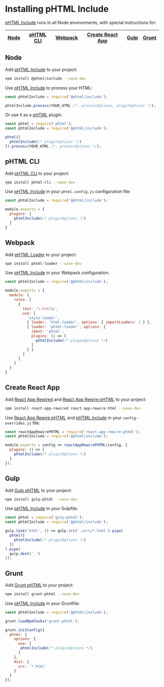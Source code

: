 # Installing pHTML Include

[pHTML Include] runs in all Node environments, with special instructions for:

| [Node](#node) | [pHTML CLI](#phtml-cli) | [Webpack](#webpack) | [Create React App](#create-react-app) | [Gulp](#gulp) | [Grunt](#grunt) |
| --- | --- | --- | --- | --- | --- |

## Node

Add [pHTML Include] to your project:

```bash
npm install @phtml/include --save-dev
```

Use [pHTML Include] to process your HTML:

```js
const phtmlInclude = require('@phtml/include');

phtmlInclude.process(YOUR_HTML /*, processOptions, pluginOptions */);
```

Or use it as a [pHTML] plugin:

```js
const phtml = require('phtml');
const phtmlInclude = require('@phtml/include');

phtml([
  phtmlInclude(/* pluginOptions */)
]).process(YOUR_HTML /*, processOptions */);
```

## pHTML CLI

Add [pHTML CLI] to your project:

```bash
npm install phtml-cli --save-dev
```

Use [pHTML Include] in your `phtml.config.js` configuration file:

```js
const phtmlInclude = require('@phtml/include');

module.exports = {
  plugins: [
    phtmlInclude(/* pluginOptions */)
  ]
}
```

## Webpack

Add [pHTML Loader] to your project:

```bash
npm install phtml-loader --save-dev
```

Use [pHTML Include] in your Webpack configuration:

```js
const phtmlInclude = require('@phtml/include');

module.exports = {
  module: {
    rules: [
      {
        test: /\.html$/,
        use: [
          'style-loader',
          { loader: 'html-loader', options: { importLoaders: 1 } },
          { loader: 'phtml-loader', options: {
            ident: 'phtml',
            plugins: () => [
              phtmlInclude(/* pluginOptions */)
            ]
          } }
        ]
      }
    ]
  }
}
```

## Create React App

Add [React App Rewired] and [React App Rewire pHTML] to your project:

```bash
npm install react-app-rewired react-app-rewire-html --save-dev
```

Use [React App Rewire pHTML] and [pHTML Include] in your
`config-overrides.js` file:

```js
const reactAppRewirePHTML = require('react-app-rewire-phtml');
const phtmlInclude = require('@phtml/include');

module.exports = config => reactAppRewirePHTML(config, {
  plugins: () => [
    phtmlInclude(/* pluginOptions */)
  ]
});
```

## Gulp

Add [Gulp pHTML] to your project:

```bash
npm install gulp-phtml --save-dev
```

Use [pHTML Include] in your Gulpfile:

```js
const phtml = require('gulp-phtml');
const phtmlInclude = require('@phtml/include');

gulp.task('html', () => gulp.src('./src/*.html').pipe(
  phtml([
    phtmlInclude(/* pluginOptions */)
  ])
).pipe(
  gulp.dest('.')
));
```

## Grunt

Add [Grunt pHTML] to your project:

```bash
npm install grunt-phtml --save-dev
```

Use [pHTML Include] in your Gruntfile:

```js
const phtmlInclude = require('@phtml/include');

grunt.loadNpmTasks('grunt-phtml');

grunt.initConfig({
  phtml: {
    options: {
      use: [
       phtmlInclude(/* pluginOptions */)
      ]
    },
    dist: {
      src: '*.html'
    }
  }
});
```

[Gulp pHTML]: https://github.com/phtmlorg/gulp-phtml
[Grunt pHTML]: https://github.com/phtmlorg/grunt-phtml
[pHTML]: https://github.com/phtmlorg/phtml
[pHTML CLI]: https://github.com/phtmlorg/phtml-cli
[pHTML Loader]: https://github.com/phtmlorg/phtml-loader
[pHTML Include]: https://github.com/phtmlorg/phtml-include
[React App Rewire pHTML]: https://github.com/phtmlorg/react-app-rewire-phtml
[React App Rewired]: https://github.com/timarney/react-app-rewired
